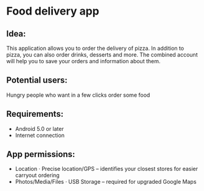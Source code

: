# Food delivery app
## Idea:
This application allows you to order the delivery of pizza.
In addition to pizza, you can also order drinks, desserts and more.
The combined account will help you to save your orders and information about them.

## Potential users:
Hungry people who want in a few clicks order some food

## Requirements:
- Android 5.0 or later
- Internet connection

## App permissions:
- Location · Precise location/GPS – identifies your closest stores for easier carryout ordering
- Photos/Media/Files · USB Storage – required for upgraded Google Maps
